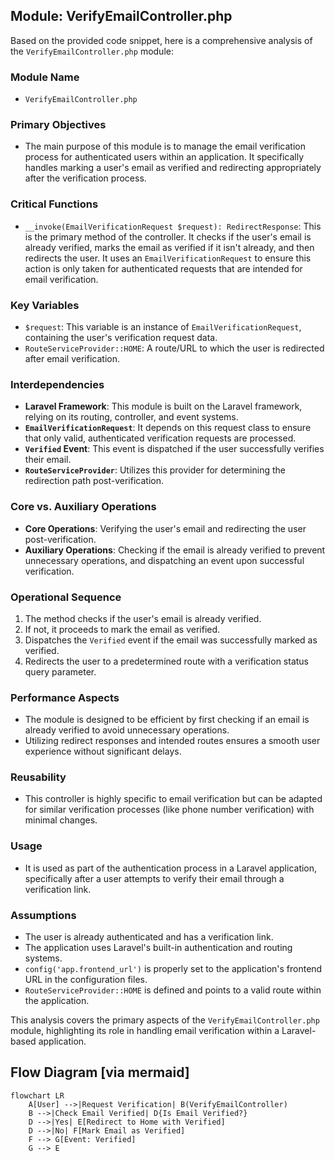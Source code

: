 ## Module: VerifyEmailController.php
Based on the provided code snippet, here is a comprehensive analysis of the `VerifyEmailController.php` module:

### Module Name
- `VerifyEmailController.php`

### Primary Objectives
- The main purpose of this module is to manage the email verification process for authenticated users within an application. It specifically handles marking a user's email as verified and redirecting appropriately after the verification process.

### Critical Functions
- `__invoke(EmailVerificationRequest $request): RedirectResponse`: This is the primary method of the controller. It checks if the user's email is already verified, marks the email as verified if it isn't already, and then redirects the user. It uses an `EmailVerificationRequest` to ensure this action is only taken for authenticated requests that are intended for email verification.

### Key Variables
- `$request`: This variable is an instance of `EmailVerificationRequest`, containing the user's verification request data.
- `RouteServiceProvider::HOME`: A route/URL to which the user is redirected after email verification.

### Interdependencies
- **Laravel Framework**: This module is built on the Laravel framework, relying on its routing, controller, and event systems.
- **`EmailVerificationRequest`**: It depends on this request class to ensure that only valid, authenticated verification requests are processed.
- **`Verified` Event**: This event is dispatched if the user successfully verifies their email.
- **`RouteServiceProvider`**: Utilizes this provider for determining the redirection path post-verification.

### Core vs. Auxiliary Operations
- **Core Operations**: Verifying the user's email and redirecting the user post-verification.
- **Auxiliary Operations**: Checking if the email is already verified to prevent unnecessary operations, and dispatching an event upon successful verification.

### Operational Sequence
1. The method checks if the user's email is already verified.
2. If not, it proceeds to mark the email as verified.
3. Dispatches the `Verified` event if the email was successfully marked as verified.
4. Redirects the user to a predetermined route with a verification status query parameter.

### Performance Aspects
- The module is designed to be efficient by first checking if an email is already verified to avoid unnecessary operations.
- Utilizing redirect responses and intended routes ensures a smooth user experience without significant delays.

### Reusability
- This controller is highly specific to email verification but can be adapted for similar verification processes (like phone number verification) with minimal changes.

### Usage
- It is used as part of the authentication process in a Laravel application, specifically after a user attempts to verify their email through a verification link.

### Assumptions
- The user is already authenticated and has a verification link.
- The application uses Laravel's built-in authentication and routing systems.
- `config('app.frontend_url')` is properly set to the application's frontend URL in the configuration files.
- `RouteServiceProvider::HOME` is defined and points to a valid route within the application.

This analysis covers the primary aspects of the `VerifyEmailController.php` module, highlighting its role in handling email verification within a Laravel-based application.
## Flow Diagram [via mermaid]
```mermaid
flowchart LR
    A[User] -->|Request Verification| B(VerifyEmailController)
    B -->|Check Email Verified| D{Is Email Verified?}
    D -->|Yes| E[Redirect to Home with Verified]
    D -->|No| F[Mark Email as Verified]
    F --> G[Event: Verified]
    G --> E
```
